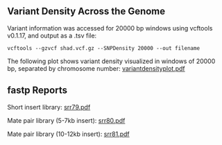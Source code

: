 ## **Variant Density Across the Genome**

Variant information was accessed for 20000 bp windows using vcftools v0.1.17, and output as a .tsv file: 
```
vcftools --gzvcf shad.vcf.gz --SNPDensity 20000 --out filename
```
The following plot shows variant density visualized in windows of 20000 bp, separated by chromosome number: 
[variantdensityplot.pdf](https://github.com/user-attachments/files/19489152/variantdensityplot.pdf)

## **fastp Reports**

Short insert library:
[srr79.pdf](https://github.com/user-attachments/files/19489292/srr79.pdf)

Mate pair library (5-7kb insert):
[srr80.pdf](https://github.com/user-attachments/files/19489294/srr80.pdf)

Mate pair library (10-12kb insert):
[srr81.pdf](https://github.com/user-attachments/files/19489296/srr81.pdf)




